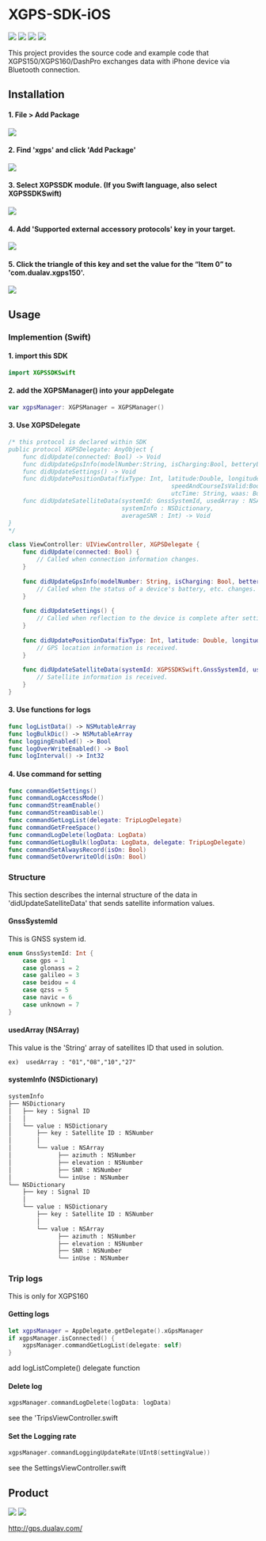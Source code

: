 # XGPS-SDK-iOS

![](https://img.shields.io/badge/Swift-4.0_5.0-orange.svg?style=flat)
![](https://img.shields.io/badge/sdk-Swift_ObjectiveC-orange.svg?style=flat)
![](https://img.shields.io/badge/Platforms-iOS-Green?style=flat-square)
![](https://img.shields.io/badge/Swift_Package_Manager-compatible-orange?style=flat-square)

This project provides the source code and example code that XGPS150/XGPS160/DashPro exchanges data with iPhone device via Bluetooth connection.


## Installation

#### 1. File > Add Package 
![](https://user-images.githubusercontent.com/33018203/231606594-dca26a40-25d1-440a-a32e-424ee9a8c7c8.png)

#### 2. Find 'xgps' and click 'Add Package'
![](https://user-images.githubusercontent.com/33018203/231606598-30478a64-6f16-4e0a-b40b-0b4e4be3f7d0.png)

#### 3. Select XGPSSDK module. (If you Swift language, also select XGPSSDKSwift)
![](https://user-images.githubusercontent.com/33018203/231606601-c95793a5-787a-4a12-a474-11ddda49772c.png)

#### 4. Add 'Supported external accessory protocols' key in your target.
![](https://user-images.githubusercontent.com/33018203/231606602-61512a21-a92b-4bca-8273-6d1aee911b8a.png)

#### 5. Click the triangle of this key and set the value for the “Item 0” to 'com.dualav.xgps150'.
![](https://user-images.githubusercontent.com/33018203/231606604-342625c8-031b-43a8-8eb7-3eea232787f4.png)


## Usage

### Implemention (Swift)

#### 1. import this SDK
```swift
import XGPSSDKSwift
```

#### 2. add the XGPSManager() into your appDelegate
```swift
var xgpsManager: XGPSManager = XGPSManager()
```

#### 3. Use XGPSDelegate 

```swift
/* this protocol is declared within SDK
public protocol XGPSDelegate: AnyObject {
    func didUpdate(connected: Bool) -> Void
    func didUpdateGpsInfo(modelNumber:String, isCharging:Bool, betteryLevel:Float) -> Void
    func didUpdateSettings() -> Void
    func didUpdatePositionData(fixType: Int, latitude:Double, longitude: Double, altitude: Float,
                                              speedAndCourseIsValid:Bool, speed: Float, heading: Float,
                                              utcTime: String, waas: Bool, dgps: Bool) -> Void
    func didUpdateSatelliteData(systemId: GnssSystemId, usedArray : NSArray,
                                systemInfo : NSDictionary,
                                averageSNR : Int) -> Void
}
*/

class ViewController: UIViewController, XGPSDelegate {
    func didUpdate(connected: Bool) {
        // Called when connection information changes.
    }
    
    func didUpdateGpsInfo(modelNumber: String, isCharging: Bool, betteryLevel: Float) {
        // Called when the status of a device's battery, etc. changes.
    }
    
    func didUpdateSettings() {
        // Called when reflection to the device is complete after setting up the setting command.
    }
    
    func didUpdatePositionData(fixType: Int, latitude: Double, longitude: Double, altitude: Float, speedAndCourseIsValid: Bool, speed: Float, heading: Float, utcTime: String, waas: Bool, dgps: Bool) {
        // GPS location information is received.
    }
    
    func didUpdateSatelliteData(systemId: XGPSSDKSwift.GnssSystemId, usedArray: NSArray, systemInfo: NSDictionary, averageSNR: Int) {
        // Satellite information is received.
    }
}
```

#### 3. Use functions for logs

```swift
func logListData() -> NSMutableArray    
func logBulkDic() -> NSMutableArray     
func loggingEnabled() -> Bool     
func logOverWriteEnabled() -> Bool
func logInterval() -> Int32
```


#### 4. Use command for setting 

```swift
func commandGetSettings()    
func commandLogAccessMode()    
func commandStreamEnable()    
func commandStreamDisable()    
func commandGetLogList(delegate: TripLogDelegate)    
func commandGetFreeSpace()    
func commandLogDelete(logData: LogData)    
func commandGetLogBulk(logData: LogData, delegate: TripLogDelegate)    
func commandSetAlwaysRecord(isOn: Bool)    
func commandSetOverwriteOld(isOn: Bool)
```

### Structure

This section describes the internal structure of the data in 'didUpdateSatelliteData' that sends satellite information values.

#### GnssSystemId

This is GNSS system id.
```swift
enum GnssSystemId: Int {
    case gps = 1
    case glonass = 2
    case galileo = 3
    case beidou = 4
    case qzss = 5
    case navic = 6
    case unknown = 7
}
```

#### usedArray (NSArray)

This value is the 'String' array of satellites ID that used in solution.

`
ex) 
usedArray : "01","08","10","27"
`

#### systemInfo (NSDictionary) 
            
```bash
systemInfo
├── NSDictionary 
│   ├── key : Signal ID
│   │    
│   └── value : NSDictionary
│       ├── key : Satellite ID : NSNumber 
│       │    
│       └── value : NSArray
│             ├── azimuth : NSNumber
│             ├── elevation : NSNumber
│             ├── SNR : NSNumber
│             └── inUse : NSNumber 
└── NSDictionary 
    ├── key : Signal ID
    │    
    └── value : NSDictionary
        ├── key : Satellite ID : NSNumber 
        │    
        └── value : NSArray
              ├── azimuth : NSNumber
              ├── elevation : NSNumber
              ├── SNR : NSNumber
              └── inUse : NSNumber 
``` 

### Trip logs
This is only for XGPS160 

#### Getting logs

```swift
let xgpsManager = AppDelegate.getDelegate().xGpsManager
if xgpsManager.isConnected() {
    xgpsManager.commandGetLogList(delegate: self)
}
```
add logListComplete() delegate function

#### Delete log
```swift
xgpsManager.commandLogDelete(logData: logData)
```

see the 'TripsViewController.swift

#### Set the Logging rate
```swift
xgpsManager.commandLoggingUpdateRate(UInt8(settingValue))
```
see the SettingsViewController.swift

## Product
![](http://gps.dualav.com/wp-content/uploads/xgps150_HeaderImage.jpg) ![](http://gps.dualav.com/wp-content/uploads/xgps160_HeaderImage.jpg)

http://gps.dualav.com/
